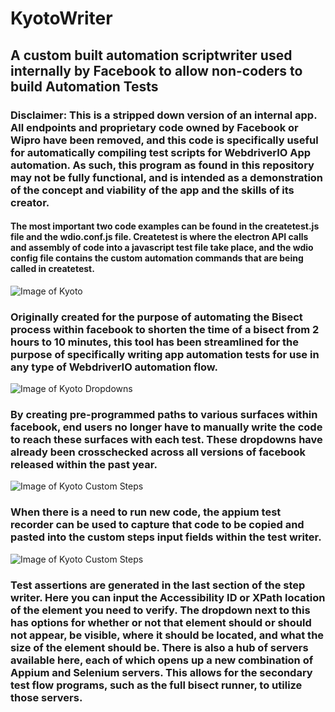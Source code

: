 # KyotoWriter
## A custom built automation scriptwriter used internally by Facebook to allow non-coders to build Automation Tests

### Disclaimer: This is a stripped down version of an internal app. All endpoints and proprietary code owned by Facebook or Wipro have been removed, and this code is specifically useful for automatically compiling test scripts for WebdriverIO App automation. As such, this program as found in this repository may not be fully functional, and is intended as a demonstration of the concept and viability of the app and the skills of its creator.

#### The most important two code examples can be found in the createtest.js file and the wdio.conf.js file. Createtest is where the electron API calls and assembly of code into a javascript test file take place, and the wdio config file contains the custom automation commands that are being called in createtest.

![Image of Kyoto](https://i.ibb.co/8sJxHw1/Screen-Shot-2019-11-24-at-3-09-16-PM.png)

### Originally created for the purpose of automating the Bisect process within facebook to shorten the time of a bisect from 2 hours to 10 minutes, this tool has been streamlined for the purpose of specifically writing app automation tests for use in any type of WebdriverIO automation flow.

![Image of Kyoto Dropdowns](https://i.ibb.co/yfLLMLD/Screen-Shot-2019-11-24-at-3-09-31-PM.png)

### By creating pre-programmed paths to various surfaces within facebook, end users no longer have to manually write the code to reach these surfaces with each test. These dropdowns have already been crosschecked across all versions of facebook released within the past year.

![Image of Kyoto Custom Steps](https://i.ibb.co/LdLK2Gw/Screen-Shot-2019-11-24-at-3-10-01-PM.png)

### When there is a need to run new code, the appium test recorder can be used to capture that code to be copied and pasted into the custom steps input fields within the test writer.

![Image of Kyoto Custom Steps](https://i.ibb.co/84R7zDC/Screen-Shot-2019-11-24-at-3-10-16-PM.png)

### Test assertions are generated in the last section of the step writer. Here you can input the Accessibility ID or XPath location of the element you need to verify. The dropdown next to this has options for whether or not that element should or should not appear, be visible, where it should be located, and what the size of the element should be. There is also a hub of servers available here, each of which opens up a new combination of Appium and Selenium servers. This allows for the secondary test flow programs, such as the full bisect runner, to utilize those servers.
